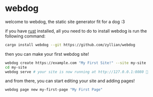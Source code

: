 # webdog

welcome to webdog, the static site generator fit for a dog :3

if you have [rust](https://rust-lang.org) installed, all you need to do to install webdog is run the following command:

```sh
cargo install webdog --git https://github.com/zyllian/webdog
```

then you can make your first webdog site!

```sh
webdog create https://example.com "My First Site!" --site my-site
cd my-site
webdog serve # your site is now running at http://127.0.0.1:8080 🥳
```

and from there, you can start editing your site and adding pages!

```sh
webdog page new my-first-page "My First Page"
```
